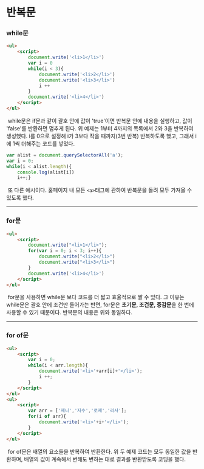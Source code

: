 # 반복문



### while문

```html
<ul>
    <script>
        document.write('<li>1</li>')
        var i = 0
        while(i < 3){
            document.write('<li>2</li>')
            document.write('<li>3</li>')
            i ++
        }
        document.write('<li>4</li>')
    </script>
</ul>
```

​	while문은 if문과 같이 괄호 안에 값이 'true'이면 반복문 안에 내용을 실행하고, 값이 'false'를 반환하면 멈추게 된다. 위 예제는 1부터 4까지의 목록에서 2와 3을 반복하여 생성했다. i를 0으로 설정해 i가 3보다 작을 때까지(3번 반복) 반복하도록 했고, 그래서 i에 1씩 더해주는 코드를 넣었다.



```js
var alist = document.querySelectorAll('a');
var i = 0;
while(i < alist.length){
    console.log(alist[i])
    i++;}
```

​	또 다른 예시이다. 홈페이지 내 모든 `<a>`태그에 관하여 반복문을 돌려 모두 가져올 수 있도록 했다.



---



### for문

```html
<ul>
    <script>
        document.write("<li>1</li>");
        for(var i = 0; i < 3; i++){
            document.write("<li>2</li>")
            document.write("<li>3</li>")
        }
        document.write('<li>4</li>')
    </script>
</ul>
```

​	for문을 사용하면 while문 보다 코드를 더 짧고 효율적으로 짤 수 있다. 그 이유는 while문은 괄호 안에 조건만 들어가는 반면, for문은 **초기문, 조건문, 증감문**을 한 번에 사용할 수 있기 때문이다. 반복문의 내용은 위와 동일하다.



---



### for of문

```html
<ul>
    <script>
        var i = 0;
        while(i < arr.length){
            document.write('<li>'+arr[i]+'</li>');
            i ++;
        }
    </script>
</ul>
<ul>
    <script>
        var arr = ['제니','지수','로제','리사'];
        for(i of arr){
            document.write('<li>'+i+'</li>');
        }
    </script>
</ul>
```

​	for of문은 배열의 요소들을 반복하여 반환한다. 위 두 예제 코드는 모두 동일한 값을 반환하며, 배열의 값이 계속해서 변해도 변하는 대로 결과를 반환받도록 코딩을 했다.